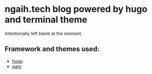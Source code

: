 # ngaih.tech blog powered by hugo and terminal theme

Intentionally left blank at the moment.


## Framework and themes used:

- [hugo](https://gohugo.io)
- [panr](https://github.com/panr)

